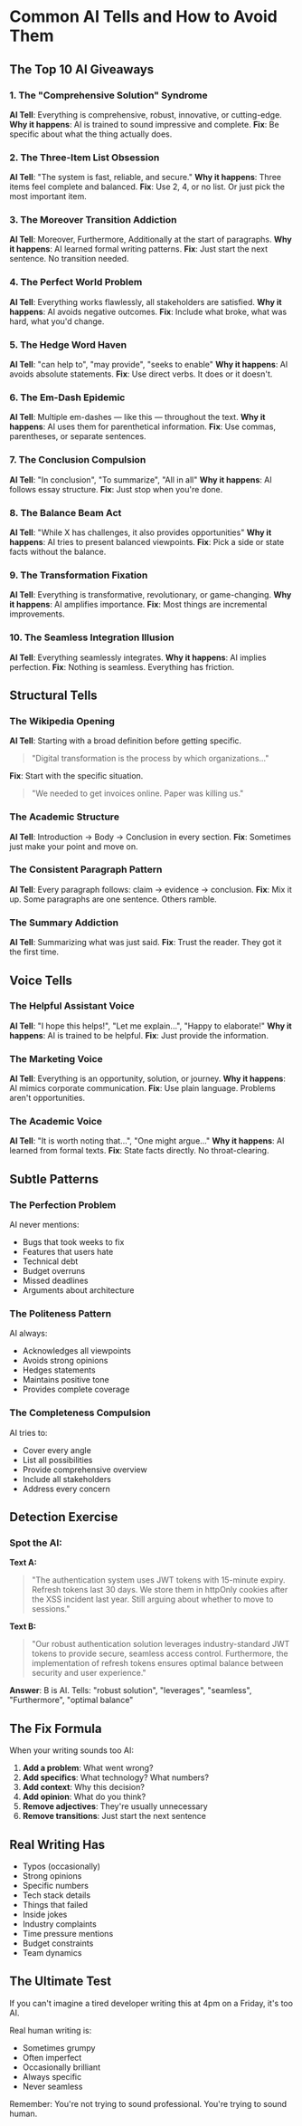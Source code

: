 # Common AI Tells and How to Avoid Them

## The Top 10 AI Giveaways

### 1. The "Comprehensive Solution" Syndrome

**AI Tell**: Everything is comprehensive, robust, innovative, or cutting-edge.
**Why it happens**: AI is trained to sound impressive and complete.
**Fix**: Be specific about what the thing actually does.

### 2. The Three-Item List Obsession

**AI Tell**: "The system is fast, reliable, and secure."
**Why it happens**: Three items feel complete and balanced.
**Fix**: Use 2, 4, or no list. Or just pick the most important item.

### 3. The Moreover Transition Addiction

**AI Tell**: Moreover, Furthermore, Additionally at the start of paragraphs.
**Why it happens**: AI learned formal writing patterns.
**Fix**: Just start the next sentence. No transition needed.

### 4. The Perfect World Problem

**AI Tell**: Everything works flawlessly, all stakeholders are satisfied.
**Why it happens**: AI avoids negative outcomes.
**Fix**: Include what broke, what was hard, what you'd change.

### 5. The Hedge Word Haven

**AI Tell**: "can help to", "may provide", "seeks to enable"
**Why it happens**: AI avoids absolute statements.
**Fix**: Use direct verbs. It does or it doesn't.

### 6. The Em-Dash Epidemic

**AI Tell**: Multiple em-dashes — like this — throughout the text.
**Why it happens**: AI uses them for parenthetical information.
**Fix**: Use commas, parentheses, or separate sentences.

### 7. The Conclusion Compulsion

**AI Tell**: "In conclusion", "To summarize", "All in all"
**Why it happens**: AI follows essay structure.
**Fix**: Just stop when you're done.

### 8. The Balance Beam Act

**AI Tell**: "While X has challenges, it also provides opportunities"
**Why it happens**: AI tries to present balanced viewpoints.
**Fix**: Pick a side or state facts without the balance.

### 9. The Transformation Fixation

**AI Tell**: Everything is transformative, revolutionary, or game-changing.
**Why it happens**: AI amplifies importance.
**Fix**: Most things are incremental improvements.

### 10. The Seamless Integration Illusion

**AI Tell**: Everything seamlessly integrates.
**Why it happens**: AI implies perfection.
**Fix**: Nothing is seamless. Everything has friction.

## Structural Tells

### The Wikipedia Opening

**AI Tell**: Starting with a broad definition before getting specific.
> "Digital transformation is the process by which organizations..."

**Fix**: Start with the specific situation.
> "We needed to get invoices online. Paper was killing us."

### The Academic Structure

**AI Tell**: Introduction → Body → Conclusion in every section.
**Fix**: Sometimes just make your point and move on.

### The Consistent Paragraph Pattern

**AI Tell**: Every paragraph follows: claim → evidence → conclusion.
**Fix**: Mix it up. Some paragraphs are one sentence. Others ramble.

### The Summary Addiction

**AI Tell**: Summarizing what was just said.
**Fix**: Trust the reader. They got it the first time.

## Voice Tells

### The Helpful Assistant Voice

**AI Tell**: "I hope this helps!", "Let me explain...", "Happy to elaborate!"
**Why it happens**: AI is trained to be helpful.
**Fix**: Just provide the information.

### The Marketing Voice

**AI Tell**: Everything is an opportunity, solution, or journey.
**Why it happens**: AI mimics corporate communication.
**Fix**: Use plain language. Problems aren't opportunities.

### The Academic Voice

**AI Tell**: "It is worth noting that...", "One might argue..."
**Why it happens**: AI learned from formal texts.
**Fix**: State facts directly. No throat-clearing.

## Subtle Patterns

### The Perfection Problem

AI never mentions:

- Bugs that took weeks to fix
- Features that users hate
- Technical debt
- Budget overruns
- Missed deadlines
- Arguments about architecture

### The Politeness Pattern

AI always:

- Acknowledges all viewpoints
- Avoids strong opinions
- Hedges statements
- Maintains positive tone
- Provides complete coverage

### The Completeness Compulsion

AI tries to:

- Cover every angle
- List all possibilities
- Provide comprehensive overview
- Include all stakeholders
- Address every concern

## Detection Exercise

### Spot the AI:

**Text A:**
> "The authentication system uses JWT tokens with 15-minute expiry. Refresh tokens last 30 days. We store them in httpOnly cookies after the XSS incident last year. Still arguing about whether to move to sessions."

**Text B:**
> "Our robust authentication solution leverages industry-standard JWT tokens to provide secure, seamless access control. Furthermore, the implementation of refresh tokens ensures optimal balance between security and user experience."

**Answer**: B is AI. Tells: "robust solution", "leverages", "seamless", "Furthermore", "optimal balance"

## The Fix Formula

When your writing sounds too AI:

1. **Add a problem**: What went wrong?
2. **Add specifics**: What technology? What numbers?
3. **Add context**: Why this decision?
4. **Add opinion**: What do you think?
5. **Remove adjectives**: They're usually unnecessary
6. **Remove transitions**: Just start the next sentence

## Real Writing Has

- Typos (occasionally)
- Strong opinions
- Specific numbers
- Tech stack details
- Things that failed
- Inside jokes
- Industry complaints
- Time pressure mentions
- Budget constraints
- Team dynamics

## The Ultimate Test

If you can't imagine a tired developer writing this at 4pm on a Friday, it's too AI.

Real human writing is:

- Sometimes grumpy
- Often imperfect
- Occasionally brilliant
- Always specific
- Never seamless

Remember: You're not trying to sound professional. You're trying to sound human.
